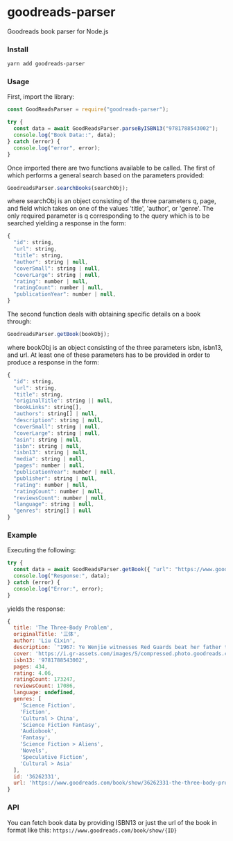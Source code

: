 # goodreads-parser

Goodreads book parser for Node.js

### Install

```bash
yarn add goodreads-parser
```

### Usage

First, import the library:

```js
const GoodReadsParser = require("goodreads-parser");

try {
  const data = await GoodReadsParser.parseByISBN13("9781788543002");
  console.log("Book Data::", data);
} catch (error) {
  console.log("error", error);
}
```

Once imported there are two functions available to be called. The first of which performs a general search based on the parameters provided:

```js
GoodreadsParser.searchBooks(searchObj);
```

where searchObj is an object consisting of the three parameters q, page, and field which takes on one of the values 'title', 'author', or 'genre'. The only required parameter is q corresponding to the query which is to be searched yielding a response in the form:

```js
{
  "id": string,
  "url": string,
  "title": string,
  "author": string | null,
  "coverSmall": string | null,
  "coverLarge": string | null,
  "rating": number | null,
  "ratingCount": number | null,
  "publicationYear": number | null,
}
```

The second function deals with obtaining specific details on a book through:

```js
GoodreadsParser.getBook(bookObj);
```

where bookObj is an object consisting of the three parameters isbn, isbn13, and url. At least one of these parameters has to be provided in order to produce a response in the form:

```js
{
  "id": string,
  "url": string,
  "title": string,
  "originalTitle": string || null,
  "bookLinks": string[],
  "authors": string[] | null,
  "description": string | null,
  "coverSmall": string | null,
  "coverLarge": string | null,
  "asin": string | null,
  "isbn": string | null,
  "isbn13": string | null,
  "media": string | null,
  "pages": number | null,
  "publicationYear": number | null,
  "publisher": string | null,
  "rating": number | null,
  "ratingCount": number | null,
  "reviewsCount": number | null,
  "language": string | null,
  "genres": string[] | null
}
```

### Example

Executing the following:

```js
try {
  const data = await GoodReadsParser.getBook({ "url": "https://www.goodreads.com/book/show/36262331-the-three-body-problem" });
  console.log("Response:", data);
} catch (error) {
  console.log("Error:", error);
}
```

yields the response:

```js
{
  title: 'The Three-Body Problem',
  originalTitle: '三体',
  author: 'Liu Cixin',
  description: `"1967: Ye Wenjie witnesses Red Guards beat her father to death during China's Cultural Revolution. This singular event will shape not only the rest of her life but also the future of mankind.<br><br>Four decades later, Beijing police ask nanotech engineer Wang Miao to infiltrate a secretive cabal of scientists after a spate of inexplicable suicides. Wang's investigation will lead him to a mysterious online game and immerse him in a virtual world ruled by the intractable and unpredicatable interaction of its three suns.<br><br>This is the Three-Body Problem and it is the key to everything: the key to the scientists' deaths, the key to a conspiracy that spans light-years and the key to the extinction-level threat humanity now faces."`,
  cover: 'https://i.gr-assets.com/images/S/compressed.photo.goodreads.com/books/1545742427l/36262331._SY475_.jpg',
  isbn13: '9781788543002',
  pages: 434,
  rating: 4.06,
  ratingCount: 173247,
  reviewsCount: 17086,
  language: undefined,
  genres: [
    'Science Fiction',
    'Fiction',
    'Cultural > China',
    'Science Fiction Fantasy',
    'Audiobook',
    'Fantasy',
    'Science Fiction > Aliens',
    'Novels',
    'Speculative Fiction',
    'Cultural > Asia'
  ],
  id: '36262331',
  url: 'https://www.goodreads.com/book/show/36262331-the-three-body-problem'
}
```

### API

You can fetch book data by providing ISBN13 or just the url of the book in format like this: `https://www.goodreads.com/book/show/{ID}`